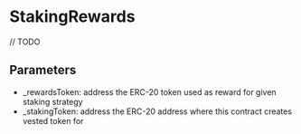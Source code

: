 # StakingRewards

// TODO

## Parameters

* _rewardsToken: address the ERC-20 token used as reward for given staking strategy  
* _stakingToken: address the ERC-20 address where this contract creates vested token for  
